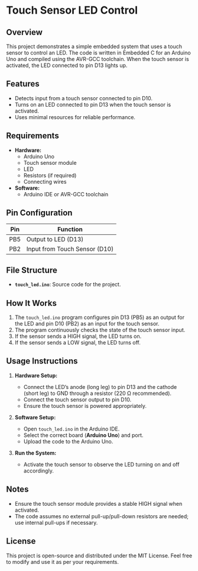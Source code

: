 # Touch Sensor LED Control

## Overview
This project demonstrates a simple embedded system that uses a touch sensor to control an LED. The code is written in Embedded C for an Arduino Uno and compiled using the AVR-GCC toolchain. When the touch sensor is activated, the LED connected to pin D13 lights up.

## Features
- Detects input from a touch sensor connected to pin D10.
- Turns on an LED connected to pin D13 when the touch sensor is activated.
- Uses minimal resources for reliable performance.

## Requirements
- **Hardware:**
  - Arduino Uno
  - Touch sensor module
  - LED
  - Resistors (if required)
  - Connecting wires
- **Software:**
  - Arduino IDE or AVR-GCC toolchain

## Pin Configuration
| Pin  | Function             |
|------|----------------------|
| PB5  | Output to LED (D13)  |
| PB2  | Input from Touch Sensor (D10) |

## File Structure
- **`touch_led.ino`**: Source code for the project.

## How It Works
1. The `touch_led.ino` program configures pin D13 (PB5) as an output for the LED and pin D10 (PB2) as an input for the touch sensor.
2. The program continuously checks the state of the touch sensor input.
3. If the sensor sends a HIGH signal, the LED turns on.
4. If the sensor sends a LOW signal, the LED turns off.

## Usage Instructions
1. **Hardware Setup:**
   - Connect the LED’s anode (long leg) to pin D13 and the cathode (short leg) to GND through a resistor (220 Ω recommended).
   - Connect the touch sensor output to pin D10.
   - Ensure the touch sensor is powered appropriately.

2. **Software Setup:**
   - Open `touch_led.ino` in the Arduino IDE.
   - Select the correct board (**Arduino Uno**) and port.
   - Upload the code to the Arduino Uno.

3. **Run the System:**
   - Activate the touch sensor to observe the LED turning on and off accordingly.

## Notes
- Ensure the touch sensor module provides a stable HIGH signal when activated.
- The code assumes no external pull-up/pull-down resistors are needed; use internal pull-ups if necessary.

## License
This project is open-source and distributed under the MIT License. Feel free to modify and use it as per your requirements.

